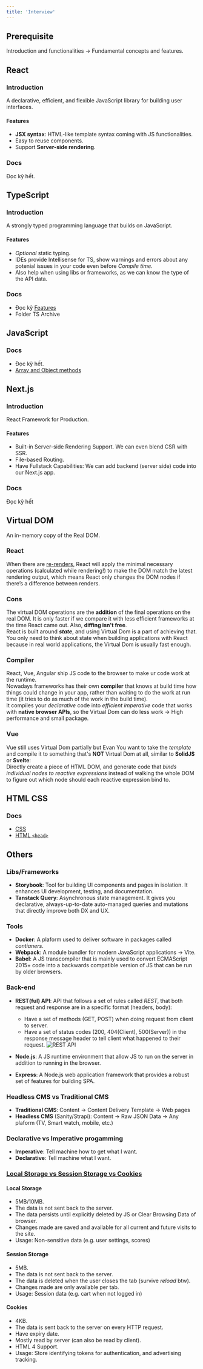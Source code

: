 ```yaml
---
title: 'Interview'
---
```


## Prerequisite

Introduction and functionalities &rarr; Fundamental concepts and features.

## React

### Introduction

A declarative, efficient, and flexible JavaScript library for building user interfaces.

#### Features

- **JSX syntax**: HTML-like template syntax coming with JS functionalities.
- Easy to reuse components.
- Support **Server-side rendering**.

### Docs

Đọc kỹ hết.

## TypeScript

### Introduction

A strongly typed programming language that builds on JavaScript.

#### Features

- _Optional_ static typing.
- IDEs provide Intellisense for TS, show warnings and errors about any potenial issues in your code even before _Compile time_.
- Also help when using libs or frameworks, as we can know the type of the API data.

### Docs

- Đọc kỹ [Features](../TypeScript/features)
- Folder TS Archive

## JavaScript

### Docs

- Đọc kỹ hết.
- [Array and Object methods](../Snippets/array-object-methods.mdx)

## Next.js

### Introduction

React Framework for Production.

#### Features

- Built-in Server-side Rendering Support. We can even blend CSR with SSR.
- File-based Routing.
- Have Fullstack Capabilities: We can add backend (server side) code into our Next.js app.

### Docs

Đọc kỹ hết

## Virtual DOM

An in-memory copy of the Real DOM.

### React

When there are [re-renders](../React/lifecycle.md#step-1-react-trigger-render-initial-hoặc-re-render-component), React will apply the minimal necessary operations (calculated while rendering!) to make the DOM match the latest rendering output, which means React only changes the DOM nodes if there’s a difference between renders.

### Cons

The virtual DOM operations are the **addition** of the final operations on the real DOM. It is only faster if we compare it with less efficient frameworks at the time React came out. Also, **diffing isn't free**.  
React is built around **_state_**, and using Virtual Dom is a part of achieving that. You only need to think about state when building applications with React because in real world applications, the Virtual Dom is usually fast enough.

### Compiler

React, Vue, Angular ship JS code to the browser to make ur code work at the runtime.  
Nowadays frameworks has their own **compiler** that knows at build time how things could change in your app, rather than waiting to do the work at run time (it tries to do as much of the work in the build time).  
It compiles your _declarative_ code into _efficient imperative_ code that works with **native browser APIs**, so the Virtual Dom can do less work &rarr; High performance and small package.

### Vue

Vue still uses Virtual Dom partially but Evan You want to take the _template_ and compile it to something that's **NOT** Virtual Dom at all, similar to **SolidJS** or **Svelte**:  
Directly create a piece of HTML DOM, and generate code that _binds individual nodes to reactive expressions_ instead of walking the whole DOM to figure out which node should each reactive expression bind to.

## HTML CSS

### Docs

- [CSS](../CSS/css-basis)
- [HTML `<head>`](../Non%20Code-related/html-head.md)

## Others

### Libs/Frameworks

- **Storybook**: Tool for building UI components and pages in isolation. It enhances UI development, testing, and documentation.
- **Tanstack Query**: Asynchronous state management. It gives you declarative, always-up-to-date auto-managed queries and mutations that directly improve both DX and UX.

### Tools

- **Docker**: A plaform used to deliver software in packages called _contianers_.
- **Webpack**: A module bundler for modern JavaScript applications &rarr; Vite.
- **Babel**: A JS transcompiler that is mainly used to convert ECMAScript 2015+ code into a backwards compatible version of JS that can be run by older browsers.

### Back-end

- **REST(ful) API**: API that follows a set of rules called _REST_, that both request and response are in a specific format (headers, body):

  - Have a set of methods (GET, POST) when doing request from client to server.
  - Have a set of status codes (200, 404(Client), 500(Server)) in the response message header to tell client what happened to their request.
    ![REST API](https://i.imgur.com/aBGmnEz.png)

- **Node.js**: A JS runtime environment that allow JS to run on the server in addition to running in the browser.
- **Express**: A Node.js web application framework that provides a robust set of features for building SPA.

### Headless CMS vs Traditional CMS

- **Traditional CMS**: Content &rarr; Content Delivery Template &rarr; Web pages
- **Headless CMS** (Sanity/Strapi): Content &rarr; Raw JSON Data &rarr; Any plaform (TV, Smart watch, mobile, etc.)

### Declarative vs Imperative progamming

- **Imperative**: Tell machine how to get what I want.
- **Declarative**: Tell machine what I want.

### [Local Storage vs Session Storage vs Cookies](https://i.stack.imgur.com/6EL55.png)

#### Local Storage

- 5MB/10MB.
- The data is not sent back to the server.
- The data persists until explicitly deleted by JS or Clear Browsing Data of browser.
- Changes made are saved and available for all current and future visits to the site.
- Usage: Non-sensitive data (e.g. user settings, scores)

#### Session Storage

- 5MB.
- The data is not sent back to the server.
- The data is deleted when the user closes the tab (survive _reload_ btw).
- Changes made are only available per tab.
- Usage: Session data (e.g. cart when not logged in)

#### Cookies

- 4KB.
- The data is sent back to the server on every HTTP request.
- Have expiry date.
- Mostly read by server (can also be read by client).
- HTML 4 Support.
- Usage: Store identifying tokens for authentication, and advertising tracking.
